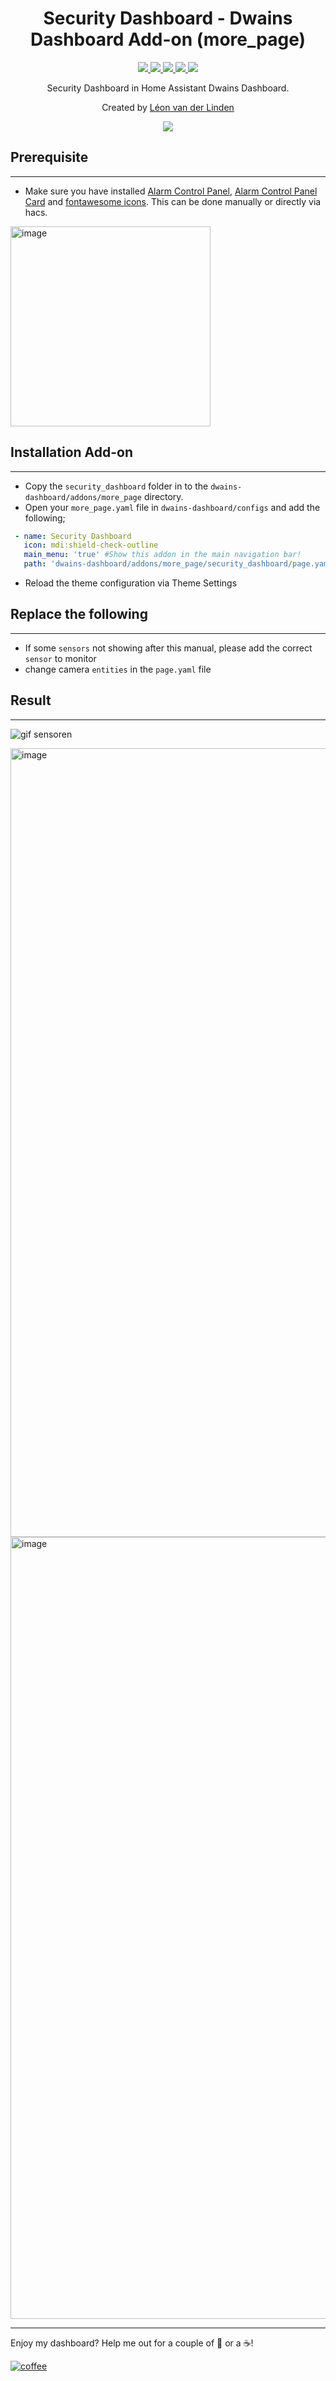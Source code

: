 <h1 align="center">Security Dashboard - Dwains Dashboard Add-on (more_page)</h1> 


<p align="center">
  <a href="https://dwainscheeren.github.io/dwains-lovelace-dashboard/">
    <img src="https://img.shields.io/badge/Dwains%20Dashboard-Default-299ec2.svg" />
  </a>
  <a href="https://github.com/custom-components/hacs">
    <img src="https://img.shields.io/badge/HACS-Default-orange.svg" />
  </a>
  <a href="https://github.com/LRvdLinden/security_dashboard_dd_addon">
    <img src="https://img.shields.io/github/v/release/LRvdLinden/security_dashboard_dd_addon" />
  </a>
    <a href="https://github.com/LRvdLinden/">
    <img src="https://img.shields.io/github/followers/LRvdLinden?style=social" />
  </a>
    </a>
    <a href="https://discord.gg/7yt64uX">
    <img src="https://img.shields.io/discord/688401603811999885" />
  </a>
</p>
<p align="center">Security Dashboard in Home Assistant Dwains Dashboard.</p>


<p align="center">Created by <a href="https://github.com/LRvdLinden">Léon van der Linden</a>
</p> 


<p align="center">
  <img src="https://user-images.githubusercontent.com/77990847/115442146-f6947400-a211-11eb-8d14-321b039f1290.png" />
</p>



## Prerequisite
---
- Make sure you have installed [Alarm Control Panel](https://www.home-assistant.io/integrations/manual), [Alarm Control Panel Card](https://www.home-assistant.io/lovelace/alarm-panel) and [fontawesome icons](https://github.com/thomasloven/hass-fontawesome). This can be done manually or directly via hacs.

<img width="320" alt="image" src="https://user-images.githubusercontent.com/77990847/115438802-1cb81500-a20e-11eb-92f5-02fc2154f570.png">


## Installation Add-on
---
- Copy the `security_dashboard` folder in to the `dwains-dashboard/addons/more_page` directory.
- Open your `more_page.yaml` file in `dwains-dashboard/configs` and add the following;
```yaml
 - name: Security Dashboard
   icon: mdi:shield-check-outline
   main_menu: 'true' #Show this addon in the main navigation bar!
   path: 'dwains-dashboard/addons/more_page/security_dashboard/page.yaml'
```
- Reload the theme configuration via Theme Settings

## Replace the following
---
- If some `sensors` not showing after this manual, please add the correct `sensor` to monitor
- change camera `entities` in the `page.yaml` file


## Result
---
![gif sensoren](https://user-images.githubusercontent.com/77990847/115442481-58ed7480-a212-11eb-8487-38d1877bb659.gif)

<img width="1262" alt="image" src="https://user-images.githubusercontent.com/77990847/115441836-9ac9eb00-a211-11eb-9bd8-b6c62f21c02b.png">

<img width="1251" alt="image" src="https://user-images.githubusercontent.com/77990847/115442146-f6947400-a211-11eb-8d14-321b039f1290.png">


---
Enjoy my dashboard? Help me out for a couple of :beers: or a :coffee:!

[![coffee](https://www.buymeacoffee.com/assets/img/custom_images/black_img.png)](https://www.buymeacoffee.com/LRvdLinden)
